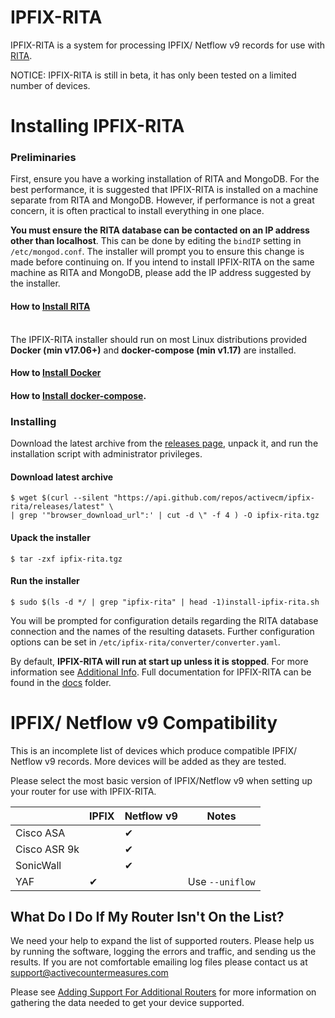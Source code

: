 # IPFIX-RITA

IPFIX-RITA is a system for processing IPFIX/ Netflow v9 records for use with
[RITA](https://github.com/activecm/rita).


NOTICE: IPFIX-RITA is still in beta, it has only been tested on a limited number of devices.

# Installing IPFIX-RITA

### Preliminaries

First, ensure you have a working installation of RITA and MongoDB. For the best performance,
it is suggested that IPFIX-RITA is installed on a machine separate from RITA and MongoDB.
However, if performance is not a great concern, it is often practical to install everything
in one place.

**You must ensure the RITA database can be contacted on an IP address other than
localhost**. This can be done by editing the `bindIP` setting in `/etc/mongod.conf`.
The installer will prompt you to ensure this change is made before continuing
on.  If you intend to install IPFIX-RITA on the same machine as RITA
and MongoDB, please add the IP address suggested by the installer.

#### How to [Install RITA](https://github.com/activecm/rita#automatic-installation)

\
The IPFIX-RITA installer should run on most Linux distributions provided **Docker (min v17.06+)**
and **docker-compose (min v1.17)** are installed.
#### How to [Install Docker](https://docs.docker.com/install/)
#### How to [Install docker-compose](https://docs.docker.com/compose/install/).

### Installing

Download the latest archive from the [releases page](https://github.com/activecm/ipfix-rita/releases),
unpack it, and run the installation script with administrator privileges.

#### Download latest archive
```
$ wget $(curl --silent "https://api.github.com/repos/activecm/ipfix-rita/releases/latest" \
| grep '"browser_download_url":' | cut -d \" -f 4 ) -O ipfix-rita.tgz
```

#### Upack the installer
```
$ tar -zxf ipfix-rita.tgz
```

#### Run the installer
```
$ sudo $(ls -d */ | grep "ipfix-rita" | head -1)install-ipfix-rita.sh
```

You will be prompted for configuration details regarding the RITA database
connection and the names of the resulting datasets. Further configuration options
can be set in `/etc/ipfix-rita/converter/converter.yaml`.

By default, **IPFIX-RITA will run at start up unless it is stopped**. For more information
see [Additional Info](docs/Additional%20Info.md). Full documentation for IPFIX-RITA can be
found in the [docs](docs/) folder.

# IPFIX/ Netflow v9 Compatibility

This is an incomplete list of devices which produce compatible IPFIX/ Netflow v9 records.
More devices will be added as they are tested.

Please select the most basic version of IPFIX/Netflow v9 when setting up your router for
use with IPFIX-RITA.

|              | IPFIX | Netflow v9 |       Notes      |
|--------------|-------|------------|------------------|
|   Cisco ASA  |       |     ✔      |                  |
| Cisco ASR 9k |       |     ✔      |                  |
|   SonicWall  |       |     ✔      |                  |
|     YAF      |   ✔   |            | Use `--uniflow`  |

## What Do I Do If My Router Isn't On the List?

We need your help to expand the list of supported routers. Please help us by running
the software, logging the errors and traffic, and sending us the results. If you are
not comfortable emailing log files please contact us at support@activecountermeasures.com

Please see [Adding Support For Additional Routers](docs/Router%20Support.md) for more
information on gathering the data needed to get your device supported.
